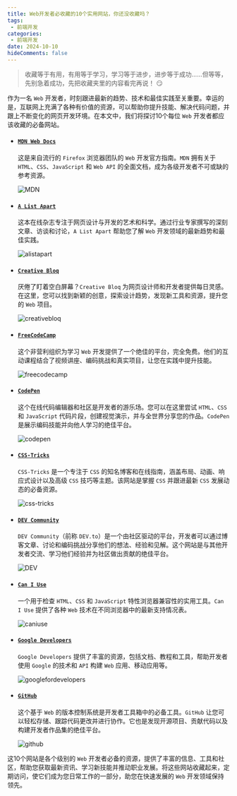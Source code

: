 ```yaml
---
title: Web开发者必收藏的10个实用网站，你还没收藏吗？
tags:
 - 前端开发
categories:
 - 前端开发
date: 2024-10-10
hideComments: false
---
```

> 收藏等于有用，有用等于学习，学习等于进步，进步等于成功……但等等，先别急着成功，先把收藏夹里的内容看完再说！ :smirk:

作为一名 `Web` 开发者，时刻跟进最新的趋势、技术和最佳实践至关重要。幸运的是，互联网上充满了各种有价值的资源，可以帮助你提升技能、解决代码问题，并跟上不断变化的网页开发环境。在本文中，我们将探讨10个每位 `Web` 开发者都应该收藏的必备网站。

- #### [`MDN Web Docs`](https://developer.mozilla.org/)

  这是来自流行的 `Firefox` 浏览器团队的 `Web` 开发官方指南。`MDN` 拥有关于 `HTML`、`CSS`、`JavaScript` 和 `Web API` 的全面文档，成为各级开发者不可或缺的参考资源。

  ![MDN](https://raw.githubusercontent.com/chnjames/cloudImg/main/Images202409291447044.png)

- #### [`A List Apart`](https://alistapart.com/)

  这本在线杂志专注于网页设计与开发的艺术和科学。通过行业专家撰写的深刻文章、访谈和讨论，`A List Apart` 帮助您了解 `Web` 开发领域的最新趋势和最佳实践。

  ![alistapart](https://raw.githubusercontent.com/chnjames/cloudImg/main/Images202409291447278.png)

- #### [`Creative Bloq`](https://www.creativebloq.com/)

  厌倦了盯着空白屏幕？`Creative Bloq` 为网页设计师和开发者提供每日灵感。在这里，您可以找到新颖的创意，探索设计趋势，发现新工具和资源，提升您的 `Web` 项目。

  ![creativebloq](https://raw.githubusercontent.com/chnjames/cloudImg/main/Images202409291448856.png)

- #### [`FreeCodeCamp`](https://www.freecodecamp.org/)

  这个非营利组织为学习 `Web` 开发提供了一个绝佳的平台，完全免费。他们的互动课程结合了视频讲座、编码挑战和真实项目，让您在实践中提升技能。

  ![freecodecamp](https://raw.githubusercontent.com/chnjames/cloudImg/main/Images202409291448291.png)

- #### [`CodePen`](https://codepen.io/)

  这个在线代码编辑器和社区是开发者的游乐场。您可以在这里尝试 `HTML`、`CSS` 和 `JavaScript` 代码片段，创建视觉演示，并与全世界分享您的作品。`CodePen` 是展示编码技能并向他人学习的绝佳平台。

  ![codepen](https://raw.githubusercontent.com/chnjames/cloudImg/main/Images202409291448547.png)

- #### [`CSS-Tricks`](https://css-tricks.com/)

  `CSS-Tricks` 是一个专注于 `CSS` 的知名博客和在线指南，涵盖布局、动画、响应式设计以及高级 `CSS` 技巧等主题。该网站是掌握 `CSS` 并跟进最新 `CSS` 发展动态的必备资源。

  ![css-tricks](https://raw.githubusercontent.com/chnjames/cloudImg/main/Images202409291448825.png)

- #### [`DEV Community`](https://dev.to/)

  `DEV Community`（前称 `DEV.to`）是一个由社区驱动的平台，开发者可以通过博客文章、讨论和编码挑战分享他们的想法、经验和见解。这个网站是与其他开发者交流、学习他们经验并为社区做出贡献的绝佳平台。

  ![DEV](https://raw.githubusercontent.com/chnjames/cloudImg/main/Images202409291448468.png)

- #### [`Can I Use`](https://caniuse.com/)

  一个用于检查 `HTML`、`CSS` 和 `JavaScript` 特性浏览器兼容性的实用工具。`Can I Use` 提供了各种 `Web` 技术在不同浏览器中的最新支持情况表。

  ![caniuse](https://raw.githubusercontent.com/chnjames/cloudImg/main/Images202409291448881.png)

- #### [`Google Developers`](https://developers.google.com/)

  `Google Developers` 提供了丰富的资源，包括文档、教程和工具，帮助开发者使用 `Google` 的技术和 `API` 构建 `Web` 应用、移动应用等。

  ![googlefordevelopers](https://raw.githubusercontent.com/chnjames/cloudImg/main/Images202409291449853.png)

- #### [`GitHub`](https://github.com/)

  这个基于 `Web` 的版本控制系统是开发者工具箱中的必备工具。`GitHub` 让您可以轻松存储、跟踪代码更改并进行协作。它也是发现开源项目、贡献代码以及构建开发者作品集的绝佳平台。

  ![github](https://raw.githubusercontent.com/chnjames/cloudImg/main/Images202409291449020.png)



这10个网站是各个级别的 `Web` 开发者必备的资源，提供了丰富的信息、工具和社区，帮助您获取最新资讯、学习新技能并推动职业发展。将这些网站收藏起来，定期访问，使它们成为您日常工作的一部分，助您在快速发展的 `Web` 开发领域保持领先。